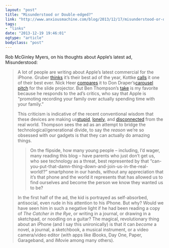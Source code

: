 ```yaml
---
layout: "post"
title: "Misunderstood or Double-edged?"
link: "http://www.anxiousmachine.com/blog/2013/12/17/misunderstood-or-double-edged"
tags: 
- "links"
date: "2013-12-19 19:46:01"
ogtype: "article"
bodyclass: "post"
---
```


Rob McGinley Myers, on his thoughts about Apple’s latest ad, Misunderstood:

> A lot of people are writing about Apple’s latest commercial for the iPhone. Gruber [thinks](http://daringfireball.net/linked/2013/12/17/misunderstood "Daring Fireball Linked List: 'Misunderstood'") it’s their best ad of the year, Kottke [calls](http://kottke.org/13/12/apples-best-advertisement-ever "Apple's best advertisement ever?") it one of their best ever. Nick Heer [compares](http://pxlnv.com/linklog/misunderstood/ "Misunderstood — Pixel Envy") it to Don Draper’s[carousel pitch](http://m.youtube.com/watch?v=DHUUyx0d7qw&desktop_uri=%2Fwatch%3Fv%3DDHUUyx0d7qw "Mad Men - The Carousel (720p HD Version) - YouTube") for the slide projector. But Ben Thompson’s [take](http://stratechery.com/2013/misunderstood/ "Misunderstood | stratēchery by Ben Thompson") is my favorite because he responds to the ad’s critics, who say that Apple is “promoting recording your family over actually spending time with your family.”
> 
> This criticism is indicative of the recent conventional wisdom that these devices are making us[stupid](http://www.theatlantic.com/magazine/archive/2008/07/is-google-making-us-stupid/306868/ "Is Google Making Us Stupid? - Nicholas Carr - The Atlantic"), [lonely](http://www.theatlantic.com/magazine/archive/2012/05/is-facebook-making-us-lonely/308930/ "Is Facebook Making Us Lonely? - Stephen Marche - The Atlantic"), and [disconnected](http://www.npr.org/blogs/13.7/2013/12/10/250013900/battling-a-sense-of-lost-time "Battling A Sense Of Lost Time : 13.7: Cosmos And Culture : NPR") from the real world. Thompson sees the ad as an attempt to bridge the technological/generational divide, to say the *reason* we’re so obsessed with our gadgets is that they can actually do amazing things.
> 
> > On the flipside, how many young people – including, I’d wager, many reading this blog – have parents who just don’t get us, who see technology as a threat, best represented by that “can-you-put-that-damn-thing-down-and-join-us-in-the-real-world!?” smartphone in our hands, without any appreciation that it’s that phone and the world it represents that has allowed us to find ourselves and become the person we know they wanted us to be?
> 
> In the first half of the ad, the kid is portrayed as self-absorbed, antisocial, even rude in his attention to his iPhone. But why? Would we have seen him in such a negative light if he had been reading a copy of *The Catcher in the Rye*, or writing in a journal, or drawing in a sketchpad, or noodling on a guitar? The magical, revolutionary thing about an iPhone (and I say this unironically) is that it can *become* a novel, a journal, a sketchbook, a musical instrument, or a video camera/video editor (with apps like iBooks, Day One, Paper, Garageband, and iMovie among many others).
> 
>